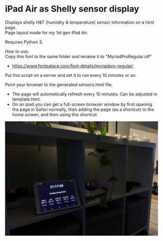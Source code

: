 # iPad Air as Shelly sensor display

Displays shelly H&T (humidity & temperature) sensor information on a html page.  
Page layout made for my 1st gen iPad Air.

Requires Python 3.

How to use:  
Copy this font to the same folder and rename it to "MyriadProRegular.otf"

* https://www.fontpalace.com/font-details/myriadpro-regular/

Put this script on a server and set it to run every 10 minutes or so. 

Point your browser to the generated sensors.html file.
* The page will automatically refresh every 10 minutes. Can be adjusted in template.html.
* On an ipad you can get a full-screen browser window by first opening the page in Safari normally, then adding the page (as a shortcut) to the home screen, and then using this shortcut.

![photo](https://github.com/Byproduct/iPad-Air-as-Shelly-sensor-display/blob/main/sensors.jpg)
